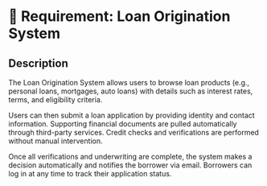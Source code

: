 # 📌 Requirement: Loan Origination System

## **Description**
The Loan Origination System allows users to browse loan products (e.g., personal loans, mortgages, auto loans) with details such as interest rates, terms, and eligibility criteria.

Users can then submit a loan application by providing identity and contact information. Supporting financial documents are pulled automatically through third-party services. Credit checks and verifications are performed without manual intervention.

Once all verifications and underwriting are complete, the system makes a decision automatically and notifies the borrower via email. Borrowers can log in at any time to track their application status.

